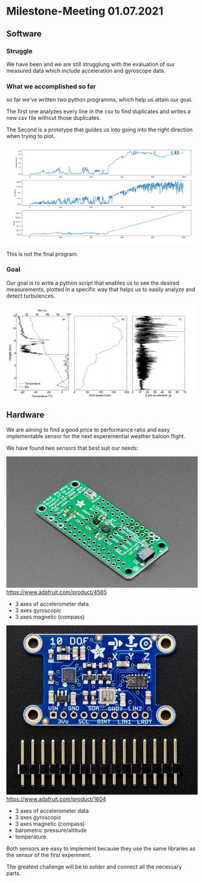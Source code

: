 # Milestone-Meeting 01.07.2021

## Software

### Struggle

We have been and we are still strugglung with the evaluation of our measured data which include acceleration and gyroscope data.

### What we accomplished so far

so far we've written two python programms, which help us attain our goal.

The first one analyzes every line in the csv to find duplicates and writes a new csv file without those duplicates.

The Second is a prototype that guides us into going into the right direction when trying to plot.

![](Images/Plotted%20Data.png)

This is not the final program.

### Goal

Our goal is to write a python script that enables us to see the desired measurements, plotted in a specific way that helps us to easily analyze and detect turbulences.

![](Images/Vertical%20profiles%20from%20a%20balloon%20flight.png)


## Hardware

We are aiming to find a good price to performance ratio and easy implementable sensor for the next experemential weather baloon flight.

We have found two sensors that best suit our needs:


![](Images/SensorCheap.png)
https://www.adafruit.com/product/4565

* 3 axes of accelerometer data
* 3 axes gyroscopic
* 3 axes magnetic (compass)



![](Images/SensorExpensive.png)
https://www.adafruit.com/product/1604

* 3 axes of accelerometer data
* 3 axes gyroscopic
* 3 axes magnetic (compass)
* barometric pressure/altitude
* temperature.

Both sensors are easy to implement because they use the same libraries as the sensor of the first experiment.

The greatest challenge will be to solder and connect all the necessary parts.
